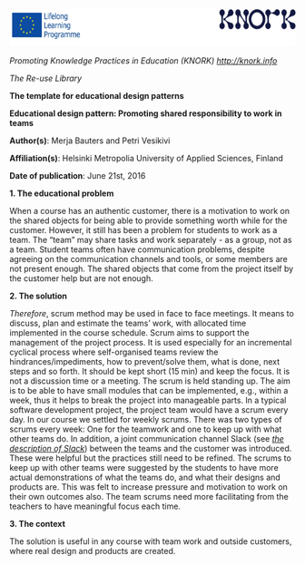 <img src="images\53ec4eb44b7dca24dfff66d02ffe770fc853ba8d/media/image01.png" width="624" height="65" />

*Promoting Knowledge Practices in Education (KNORK) http://knork.info*

*The Re-use Library*

**The template for educational design patterns**

**Educational design pattern: Promoting shared responsibility to work in teams**

**Author(s)**: Merja Bauters and Petri Vesikivi

**Affiliation(s)**: Helsinki Metropolia University of Applied Sciences, Finland

**Date of publication**: June 21st, 2016

**1. The educational problem**

When a course has an authentic customer, there is a motivation to work on the shared objects for being able to provide something worth while for the customer. However, it still has been a problem for students to work as a team. The “team” may share tasks and work separately - as a group, not as a team. Student teams often have communication problems, despite agreeing on the communication channels and tools, or some members are not present enough. The shared objects that come from the project itself by the customer help but are not enough.

**2. The solution**

*Therefore*, scrum method may be used in face to face meetings. It means to discuss, plan and estimate the teams’ work, with allocated time implemented in the course schedule. Scrum aims to support the management of the project process. It is used especially for an incremental cyclical process where self-organised teams review the hindrances/impediments, how to prevent/solve them, what is done, next steps and so forth. It should be kept short (15 min) and keep the focus. It is not a discussion time or a meeting. The scrum is held standing up. The aim is to be able to have small modules that can be implemented, e.g., within a week, thus it helps to break the project into manageable parts. In a typical software development project, the project team would have a scrum every day. In our course we settled for weekly scrums. There was two types of scrums every week: One for the teamwork and one to keep up with what other teams do. In addition, a joint communication channel Slack (see [*the description of Slack*](http://knork.info/website/reuselibrary/slack-without-boundaries-for-in-need-communication/)) between the teams and the customer was introduced. These were helpful but the practices still need to be refined. The scrums to keep up with other teams were suggested by the students to have more actual demonstrations of what the teams do, and what their designs and products are. This was felt to increase pressure and motivation to work on their own outcomes also. The team scrums need more facilitating from the teachers to have meaningful focus each time.

**3. The context**

The solution is useful in any course with team work and outside customers, where real design and products are created.
